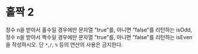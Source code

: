 # 홀짝 2

정수 n을 받아서 홀수일 경우에만 문자열 "true"를, 아니면 "false"를 리턴하는 isOdd, 정수 n을 받아서 짝수일 경우에만 문자열 "true"를, 아니면 "false"를 리턴하는 isEven을 작성하시오. 단 `*`,`/`, `%` 등의 연산의 사용은 금지한다.